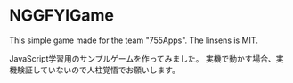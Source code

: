 NGGFYIGame
==========

This simple game made for the team "755Apps". The linsens is MIT.

JavaScript学習用のサンプルゲームを作ってみました。
実機で動かす場合、実機験証していないので人柱覚悟でお願いします。
